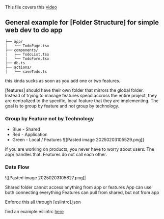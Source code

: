 
This file covers this [video](https://www.youtube.com/watch?v=xyxrB2Aa7KE)

## General example for [Folder Structure] for simple web dev to do app
```
├── app/
|   └── TodoPage.tsx
├── components/
|   ├── TodoList.tsx
|   └── TodoForm.tsx
├── db.ts
├── actions/
|   └── saveTodo.ts
```

this kinda sucks as soon as you add one or two features.

[features] should have their own folder that mirrors the global folder. Instead of trying to manage features spead accross the entire project, they are centralized to the specific, local feature that they are implementing. The goal is to group by feature and not group by technology.

### Group by Feature not by Technology
 - Blue - Shared
 - Red - Application
 - Green - Local / Features
 ![[Pasted image 20250203105529.png]]

If you are working on products, you never have to worry about users. The app/ handles that. Features do not call each other.

### Data Flow

![[Pasted image 20250203105827.png]]


Shared folder cannot access anything from app or features
App can use both connecting everything
Features can pull from shared, but not from app

Enforce this all through [eslintrc].json 

find an example eslintrc [here](https://github.com/WebDevSimplified/parity-deals-clone/blob/feature-folder-structure/.eslintrc.json)



